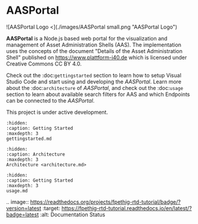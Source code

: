 # AASPortal
![AASPortal Logo <](./images/AASPortal small.png "AASPortal Logo")

**AASPortal** is a Node.js based web portal for the visualization and management of Asset Administration Shells (AAS). The implementation uses the concepts of the document "Details of the Asset Administration Shell" published on https://www.plattform-i40.de which is licensed under Creative Commons CC BY 4.0. 

Check out the :doc:`gettingstarted` section to learn how to setup Visual Studio Code and start using and developing the *AASPortal*. Learn more about the :doc:`architecture` of *AASPortal*, and check out the :doc:`usage` section to learn about available search filters for AAS and which Endpoints can be connected to the *AASPortal*.

This project is under active development.

```{toctree} 
:hidden:
:caption: Getting Started
:maxdepth: 3
gettingstarted.md
```

```{toctree} 
:hidden:
:caption: Architecture
:maxdepth: 3
Architecture <architecture.md>
```

```{toctree} 
:hidden:
:caption: Getting Started
:maxdepth: 3
usage.md
```

.. image:: https://readthedocs.org/projects/fpethig-rtd-tutorial/badge/?version=latest
    :target: https://fpethig-rtd-tutorial.readthedocs.io/en/latest/?badge=latest
    :alt: Documentation Status

